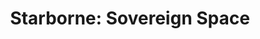 ---
title: "Starborne: Sovereign Space"
client: "Solid Clouds (Reykjavík)"
assetsBase: /images/portfolio/starborne
cover: /images/portfolio/starborne/cover_starborne.jpg
caseCover: /images/portfolio/starborne/starborne_hero.jpg
coverFile: cover_starborne.jpg
caseCoverFile: starborne_hero.jpg
caseSubtitle: "MMORTS PC Strategy Game"
role: "Lead UX/UI Designer"
timeframe: "2017 – 2021"

intro: |
  In September 2017 I joined Solid Clouds in Reykjavík as the dedicated UX/UI Designer for **Starborne: Sovereign Space**, a interface heavy large-scale PC strategy game. My role was to establish the game’s UI framework and guide its evolution through the transition from Alpha to Beta.

  My work included creating wireframes and prototypes, building reusable UI components, and developing a colour palette and design system to ensure consistency across the game. I also produced the complete set of in-game icons, along with supporting logos and graphic illustrations.

blocks:
  - type: "cover"
    imageFile: starborne_hero.jpg
    alt: ""

  - type: "intro"

  - type: "image"
    images:
      - file: sb_HUD_QHD_01.jpg
        alt: "HUD QHD"
        caption: ""
        ratio: "aspect-video"

  - type: "text"
    index: "01"
    heading: "HUD / HUD Components"
    body: |
      The HUD served as the primary layer of interaction within Starborne, acting as the top-level panel from which every other system could be accessed. It brought together essential functions such as chat, notifications, and the top navigation bar, alongside a live empire overview. Central to this design were the **Station Manager** and **Production Queues**, giving players immediate visibility into construction and resource flow without breaking immersion. 

      Tiles were the main touchpoint between players and the game world, each representing a fleet, outpost or production queue. They provided a way of showing status at a glance, whether a fleet was idle, selected or on mission, an outpost was damaged or producing resources, or a building was under construction. The challenge was to keep this variety visually consistent while making states immediately clear.
  
  - type: "image"
    images:
      - file: sb_Fleet_Components_02.jpg
        alt: "Various Game Tiles"
        caption: ""
        ratio: "aspect-video"

  - type: "text"
    index: "02"
    heading: "Building Planner"
    body: |
      The Building Planner gave players control over how to shape each station, defining its role as industrial, military, or commercial. This was achieved by levelling the station and filling available building slots to create tailored configurations. It was equally important to provide a clear view of what was already constructed, as well as quick navigation between multiple stations. The design balanced strategic depth with clarity, ensuring players could plan long-term while still managing day-to-day upgrades efficiently.

  - type: "image"
    images:
      - file: sb_BuildingPlanner_QHD_01.jpg
        alt: "Various Game Tiles"
        caption: ""
        ratio: "aspect-video"

  - type: "text"
    index: "03"
    heading: "Fleet Manager"
    body: |
      The Fleet Manager gave players a clear overview of all fleets and their current activities. Fleets could be filtered by type or sorted by size, experience, or station. It also acted as the control point for applying offensive, defensive, or stealth cards, letting players adjust strategy quickly. The design balanced a high-level summary with the ability to drill into details and issue precise commands.
      
  - type: "image"
    images:
      - file: sb_FleetManager_QHD_01.jpg
        alt: "Various Game Tiles"
        caption: ""
        ratio: "aspect-video"
        
  - type: "text"
    index: "04"
    heading: "Combat Report"
    body: |
      The Combat Report served as an inbox for all warfare and espionage involving a player’s fleets and stations. Reports were tabbed to show the overall outcome, detailed fleet actions, and any damage sustained by stations. A sidebar highlighted the engagement type such as sabotage, assault or raid, making events easy to scan and prioritise. The design presented complex battle data in a structured and readable way so players could act quickly.

  - type: "image"
    images:
      - file: sb_CombatReport_QHD_01.jpg
        alt: "Various Game Tiles"
        caption: ""
        ratio: "aspect-video"
        
  - type: "text"
    index: "05"
    heading: "Logo Design / Iconography"
    body: |
      This part of the project offered space for creative exploration. The green logosheet shows a range of marks designed to represent the many corporations and organisations within Starborne, from freight haulers to explorers to mercenaries, each tied into the game’s extensive lore.

      The purple iconography sheet displays fleet action symbols, used as labels across the map. These icons were colour-coded to distinguish the player’s fleets, allied support, and incoming attacks, giving players immediate situational awareness.

      Finally, the sector crests illustrate the identities of the starting regions. When beginning a game, players selected a sector to spawn in, each defined by unique strengths and drawbacks. The crest designs were inspired by traditional Latin constellations such as Gemini and Cygnus, grounding the science fiction setting in a familiar symbolic language.

  - type: "image"
    images:
      - file: sb_LogoSheet_4k_01.png
        alt: "Various Game Tiles"
        caption: ""
        ratio: "aspect-video"
      - file: sb_Iconography_4k_01.png
        alt: "Various Game Tiles"
        caption: ""
        ratio: "aspect-video"
      - file: sb_SectorCrests_4k_01.png
        alt: "Various Game Tiles"
        caption: ""
        ratio: "aspect-video"

---